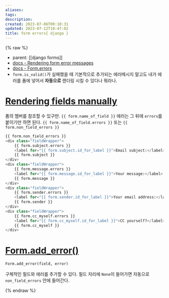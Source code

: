 ```yaml
---
aliases: 
tags: 
description:
created: 2023-07-06T09:10:31
updated: 2023-07-12T10:47:02
title: form errors{ django }
---
```


{% raw %}

- parent: [[django forms]]
- [docs - Rendering form error messages](https://docs.djangoproject.com/en/4.2/topics/forms/#rendering-form-error-messages)
- [docs - Form.errors](https://docs.djangoproject.com/en/4.2/ref/forms/api/#django.forms.Form.errors)
- `form.is_valid()`가 실패했을 때 기본적으로 추가되는 에러메시지 말고도 내가 에러를 폼에 넣어서 **자동으로** 렌더링 시킬 수 있다나 뭐라나.

# [Rendering fields manually](https://docs.djangoproject.com/en/4.2/topics/forms/#rendering-fields-manually) 

폼의 멤버를 참조할 수 있구만. `{{ form.name_of_field }}` 에러는 그 뒤에 `errors`를 붙이기만 하면 된다. `{{ form.name_of_field.errors }}` 또는 `{{ form.non_field_errors }}`

```python
{{ form.non_field_errors }}
<div class="fieldWrapper">
    {{ form.subject.errors }}
    <label for="{{ form.subject.id_for_label }}">Email subject:</label>
    {{ form.subject }}
</div>
<div class="fieldWrapper">
    {{ form.message.errors }}
    <label for="{{ form.message.id_for_label }}">Your message:</label>
    {{ form.message }}
</div>
<div class="fieldWrapper">
    {{ form.sender.errors }}
    <label for="{{ form.sender.id_for_label }}">Your email address:</label>
    {{ form.sender }}
</div>
<div class="fieldWrapper">
    {{ form.cc_myself.errors }}
    <label for="{{ form.cc_myself.id_for_label }}">CC yourself?</label>
    {{ form.cc_myself }}
</div>
```

# [Form.add_error()](https://docs.djangoproject.com/en/4.2/ref/forms/api/#django.forms.Form.add_error)

```python
Form.add_error(field, error)
```

구체적인 필드와 에러를 추가할 수 있다. 필드 자리에 `None`이 들어가면 자동으로 `non_field_errors` 안에 들어간다.


{% endraw %}